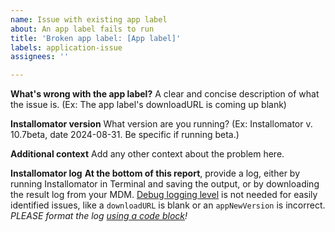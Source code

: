 ```yaml
---
name: Issue with existing app label
about: An app label fails to run
title: 'Broken app label: [App label]'
labels: application-issue
assignees: ''

---
```


**What's wrong with the app label?**
A clear and concise description of what the issue is. (Ex: The app label's downloadURL is coming up blank)

**Installomator version**
What version are you running? (Ex: Installomator v. 10.7beta, date 2024-08-31. Be specific if running beta.)

**Additional context**
Add any other context about the problem here.

**Installomator log**
**At the bottom of this report**, provide a log, either by running Installomator in Terminal and saving the output, or by downloading the result log from your MDM. [Debug logging level](https://github.com/Installomator/Installomator/wiki/Configuration-and-Variables#logging-level) is not needed for easily identified issues, like a `downloadURL` is blank or an `appNewVersion` is incorrect. *PLEASE format the log [using a code block](https://docs.github.com/en/get-started/writing-on-github/working-with-advanced-formatting/creating-and-highlighting-code-blocks#fenced-code-blocks)!*
